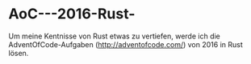 # AoC---2016-Rust-
Um meine Kentnisse von Rust etwas zu vertiefen, werde ich die AdventOfCode-Aufgaben (http://adventofcode.com/) von 2016 in Rust lösen.
